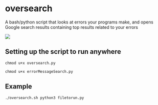 # oversearch
A bash/python script that looks at errors your programs make, and opens Google search results containing top results related to your errors


![](https://imgur.com/QkOuW6C)

## Setting up the script to run anywhere
```
chmod u+x oversearch.py
```
```
chmod u+x errorMessageSearch.py
```

## Example
```
./oversearch.sh python3 filetorun.py
```